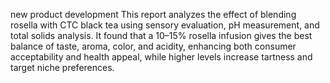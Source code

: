 new product development 
This report analyzes the effect of blending rosella with CTC black tea using sensory evaluation, pH measurement, and total solids analysis. It found that a 10–15% rosella infusion gives the best balance of taste, aroma, color, and acidity, enhancing both consumer acceptability and health appeal, while higher levels increase tartness and target niche preferences.
